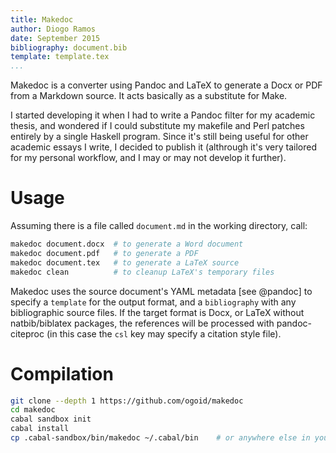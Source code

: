 ```yaml
---
title: Makedoc
author: Diogo Ramos
date: September 2015
bibliography: document.bib
template: template.tex
...
```



Makedoc is a converter using Pandoc and LaTeX to generate a Docx or PDF from a
Markdown source. It acts basically as a substitute for Make.

I started developing it when I had to write a Pandoc filter for my academic
thesis, and wondered if I could substitute my makefile and Perl patches
entirely by a single Haskell program. Since it's still being useful for other
academic essays I write, I decided to publish it (althrough it's very tailored
for my personal workflow, and I may or may not develop it further).

# Usage

Assuming there is a file called `document.md` in the working directory, call:

```sh
makedoc document.docx  # to generate a Word document
makedoc document.pdf   # to generate a PDF
makedoc document.tex   # to generate a LaTeX source
makedoc clean          # to cleanup LaTeX's temporary files
```

Makedoc uses the source document's YAML metadata [see @pandoc] to specify a
`template` for the output format, and a `bibliography` with any
bibliographic source files. If the target format is Docx, or LaTeX without
natbib/biblatex packages, the references will be processed with pandoc-citeproc
(in this case the `csl` key may specify a citation style file).

# Compilation

```sh
git clone --depth 1 https://github.com/ogoid/makedoc
cd makedoc
cabal sandbox init
cabal install
cp .cabal-sandbox/bin/makedoc ~/.cabal/bin    # or anywhere else in your $PATH
```

